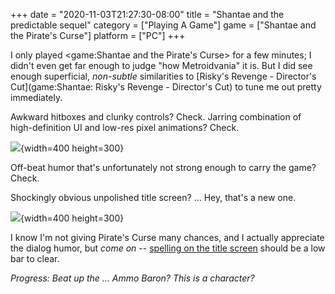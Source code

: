 +++
date = "2020-11-03T21:27:30-08:00"
title = "Shantae and the predictable sequel"
category = ["Playing A Game"]
game = ["Shantae and the Pirate's Curse"]
platform = ["PC"]
+++

I only played <game:Shantae and the Pirate's Curse> for a few minutes; I didn't even get far enough to judge "how Metroidvania" it is.  But I did see enough superficial, <i>non-subtle</i> similarities to [Risky's Revenge - Director's Cut](game:Shantae: Risky's Revenge - Director's Cut) to tune me out pretty immediately.

Awkward hitboxes and clunky controls?  Check.  Jarring combination of high-definition UI and low-res pixel animations?  Check.

![](%site.BaseURL%shantae-piratescurse_courtsummons.jpg){width=400 height=300}

Off-beat humor that's unfortunately not strong enough to carry the game?  Check.

Shockingly obvious unpolished title screen?  ... Hey, that's a new one.

![](%site.BaseURL%shantae-piratescurse_eitgame.jpg){width=400 height=300}

I know I'm not giving Pirate's Curse many chances, and I actually appreciate the dialog humor, but <i>come on</i> -- <a href="https://steamcommunity.com/app/345820/discussions/0/412446890547488688/">spelling on the title screen</a> should be a low bar to clear.

<i>Progress: Beat up the ... Ammo Baron?  This is a character?</i>
